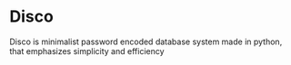 # Disco
Disco is minimalist password encoded database system made in python, that emphasizes simplicity and efficiency
